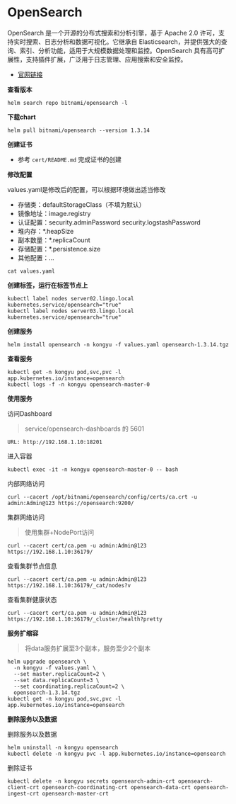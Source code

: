 # OpenSearch

OpenSearch 是一个开源的分布式搜索和分析引擎，基于 Apache 2.0 许可，支持实时搜索、日志分析和数据可视化。它继承自 Elasticsearch，并提供强大的查询、索引、分析功能，适用于大规模数据处理和监控。OpenSearch 具有高可扩展性，支持插件扩展，广泛用于日志管理、应用搜索和安全监控。

- [官网链接](https://opensearch.org)

**查看版本**

```
helm search repo bitnami/opensearch -l
```

**下载chart**

```
helm pull bitnami/opensearch --version 1.3.14
```

**创建证书**

- 参考 `cert/README.md` 完成证书的创建 

**修改配置**

values.yaml是修改后的配置，可以根据环境做出适当修改

- 存储类：defaultStorageClass（不填为默认）
- 镜像地址：image.registry
- 认证配置：security.adminPassword security.logstashPassword
- 堆内存：*.heapSize
- 副本数量：*.replicaCount
- 存储配置：*.persistence.size
- 其他配置：...

```
cat values.yaml
```

**创建标签，运行在标签节点上**

```
kubectl label nodes server02.lingo.local kubernetes.service/opensearch="true"
kubectl label nodes server03.lingo.local kubernetes.service/opensearch="true"
```

**创建服务**

```
helm install opensearch -n kongyu -f values.yaml opensearch-1.3.14.tgz
```

**查看服务**

```
kubectl get -n kongyu pod,svc,pvc -l app.kubernetes.io/instance=opensearch
kubectl logs -f -n kongyu opensearch-master-0
```

**使用服务**

访问Dashboard

> service/opensearch-dashboards 的 5601

```
URL: http://192.168.1.10:18201
```

进入容器

```
kubectl exec -it -n kongyu opensearch-master-0 -- bash
```

内部网络访问

```
curl --cacert /opt/bitnami/opensearch/config/certs/ca.crt -u admin:Admin@123 https://opensearch:9200/
```

集群网络访问

> 使用集群+NodePort访问

```
curl --cacert cert/ca.pem -u admin:Admin@123 https://192.168.1.10:36179/
```

查看集群节点信息

```
curl --cacert cert/ca.pem -u admin:Admin@123 https://192.168.1.10:36179/_cat/nodes?v
```

查看集群健康状态

```
curl --cacert cert/ca.pem -u admin:Admin@123 https://192.168.1.10:36179/_cluster/health?pretty
```

**服务扩缩容**

> 将data服务扩展至3个副本，服务至少2个副本

```
helm upgrade opensearch \
  -n kongyu -f values.yaml \
  --set master.replicaCount=2 \
  --set data.replicaCount=3 \
  --set coordinating.replicaCount=2 \
  opensearch-1.3.14.tgz
kubectl get -n kongyu pod,svc,pvc -l app.kubernetes.io/instance=opensearch
```

**删除服务以及数据**

删除服务以及数据

```
helm uninstall -n kongyu opensearch
kubectl delete -n kongyu pvc -l app.kubernetes.io/instance=opensearch
```

删除证书

```
kubectl delete -n kongyu secrets opensearch-admin-crt opensearch-client-crt opensearch-coordinating-crt opensearch-data-crt opensearch-ingest-crt opensearch-master-crt
```

